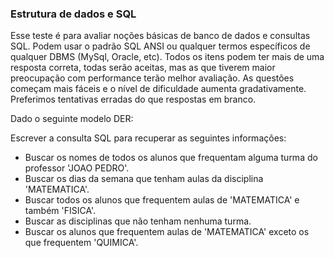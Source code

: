 ### Estrutura de dados e SQL

Esse teste é para avaliar noções básicas de banco de dados e consultas SQL. Podem usar o padrão SQL ANSI ou qualquer termos específicos de qualquer DBMS (MySql, Oracle, etc).
Todos os itens podem ter mais de uma resposta correta, todas serão aceitas, mas as que tiverem maior preocupação com performance terão melhor avaliação.
As questões começam mais fáceis e o nível de dificuldade aumenta gradativamente. Preferimos tentativas erradas do que respostas em branco.

Dado o seguinte modelo DER:

Escrever a consulta SQL para recuperar as seguintes informações:

- Buscar os nomes de todos os alunos que frequentam alguma turma do professor 'JOAO PEDRO'.
- Buscar os dias da semana que tenham aulas da disciplina 'MATEMATICA'.
- Buscar todos os alunos que frequentem aulas de 'MATEMATICA' e também 'FISICA'.
- Buscar as disciplinas que não tenham nenhuma turma.
- Buscar os alunos que frequentem aulas de 'MATEMATICA' exceto os que frequentem 'QUIMICA'.
